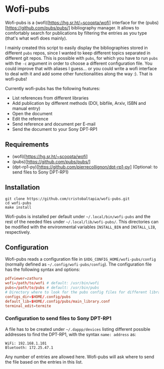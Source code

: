 # Wofi-pubs

Wofi-pubs is a (wofi)[https://hg.sr.ht/~scoopta/wofi] interface for the (pubs)[https://github.com/pubs/pubs/] bibliography manager.
It allows to comfortably search for publications by filtering the entries as you type (that's what wofi does mainly).

I mainly created this script to easily display the bibliographies stored in different `pubs` repos, since I wanted to keep different topics separated in different git repos.
This is possible with `pubs`, for which you have to run `pubs` with the `-c` argument in order to choose a different configuration file.
You could improve that with aliases I guess... or you could write a wofi interface to deal with it and add some other functionalities along the way :).
That is wofi-pubs!

Currently wofi-pubs has the following features:

* List references from different libraries
* Add publication by different methods (DOI, bibfile, Arxiv, ISBN and manual entry)
* Open the document
* Edit the reference
* Send reference and document per E-mail
* Send the document to your Sony DPT-RP1


## Requirements

* (wofi)[https://hg.sr.ht/~scoopta/wofi]
* (pubs)[https://github.com/pubs/pubs/]
* (dpt-rp1-py)[https://github.com/pierrecollignon/dpt-rp1-py] (Optional: to send files to Sony DPT-RP1)


## Installation

```
git clone https://github.com/cristobaltapia/wofi-pubs.git
cd wofi-pubs
make install
```

Wofi-pubs is installed per default under `~/.local/bin/wofi-pubs` and the rest of the needed files under `~/.local/lib/wofi-pubs/`.
This directories can be modified with the environmental variables `INSTALL_BIN` and `INSTALL_LIB`, respectively.


## Configuration

Wofi-pubs reads a configuration file in `$XDG_CONFIG_HOME/wofi-pubs/config` (normally defined as `~/.config/wofi-pubs/config`).
The configuration file has the following syntax and options:

```conf
pdfviewer=zathura
wofi=/path/to/wofi # default: /usr/bin/wofi
pubs=/path/to/pubs # default: /usr/bin/pubs
# Directory where to look for the pubs config files for different libraries
configs_dir=$HOME/.config/pubs
default_lib=$HOME/.config/pubs/main_library.conf
terminal_edit=termite
```

### Configuration to send files to Sony DPT-RP1

A file has to be created under `~/.dappp/devices` listing different possible addresses to find the DPT-RP1, with the syntax `name: address` as:
```
WiFi: 192.168.1.101
Bluetooth: 172.25.47.1
```

Any number of entries are allowed here.
Wofi-pubs will ask where to send the file based on the entries in this list.
